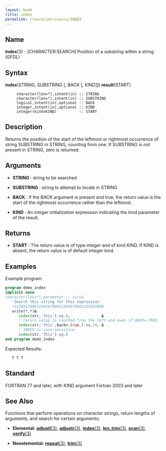 ```yaml
---
layout: book
title: index
permalink: /learn/intrinsics/INDEX
---
```

## __Name__

__index__(3) - \[CHARACTER:SEARCH\] Position of a substring within a string
(GFDL)

## __Syntax__

__index__(STRING, SUBSTRING \[, BACK \[, KIND\]\]) __result__(START)

```
     character(len=*),intent(in) :: STRING
     character(len=*),intent(in) :: SUBSTRING
     logical,intent(in),optional :: BACK
     integer,intent(in),optional :: KIND
     integer(kind=KIND)          :: START
```

## __Description__

Returns the position of the start of the leftmost or rightmost
occurrence of string SUBSTRING in STRING, counting from one. If
SUBSTRING is not present in STRING, zero is returned.

## __Arguments__

  - __STRING__
    : string to be searched

  - __SUBSTRING__
    : string to attempt to locate in STRING

  - __BACK__
    : If the BACK argument is present and true, the return value is the
    start of the rightmost occurrence rather than the leftmost.

  - __KIND__
    : An _integer_ initialization expression indicating the kind parameter
    of the result.

## __Returns__

  - __START__
    : The return value is of type _integer_ and of kind KIND. If KIND is
    absent, the return value is of default integer kind.

## __Examples__

Example program

```fortran
program demo_index
implicit none
character(len=*),parameter :: str=&
   'Search this string for this expression'
   !1234567890123456789012345678901234567890
   write(*,*)&
      index(str,'this').eq.8,              &
      ! return value is counted from the left end even if BACK=.TRUE.
      index(str,'this',back=.true.).eq.24, &
      ! INDEX is case-sensitive
      index(str,'This').eq.0
end program demo_index
```
Expected Results:
```text
   T T T
```
## __Standard__

FORTRAN 77 and later, with KIND argument Fortran 2003
and later

## __See Also__

Functions that perform operations on character strings, return lengths
of arguments, and search for certain arguments:

  - __Elemental:__
    [__adjustl__(3)](ADJUSTL), [__adjustr__(3)](ADJUSTR), [__index__(3)](INDEX), [__len\_trim__(3)](LEN_TRIM),
    [__scan__(3)](SCAN), [__verify__(3)](VERIFY)

  - __Nonelemental:__
    [__repeat__(3)](REPEAT), [__trim__(3)](TRIM)
